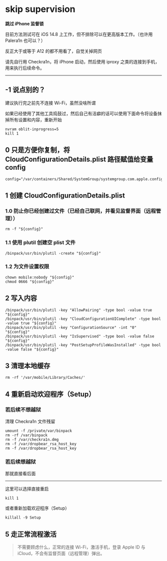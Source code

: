 # skip supervision

__跳过 iPhone 监督锁__


目前方法测试可在 iOS 14.8 上工作，但不排除可以在更高版本工作。（也许用 Palera1n 也可以？）

反正大于或等于 A12 的都不用看了，自觉关掉网页

请先自行用 Checkra1n，将 iPhone 启动，然后使用 iproxy 之类的连接到手机，用来执行后续命令。

---

## -1 说点别的？

建议执行完之前先不连接 Wi-Fi，虽然没啥所谓

如果已经使用了其他工具捣鼓过，然后自己有洁癖的话可以使用下面命令将设备抹掉所有设置和内容，重新开始

    nvram oblit-inprogress=5
    kill 1

## 0 只是方便你复制，将 CloudConfigurationDetails.plist 路径赋值给变量 config

    config="/var/containers/Shared/SystemGroup/systemgroup.com.apple.configurationprofiles/Library/ConfigurationProfiles/CloudConfigurationDetails.plist"

## 1 创建 CloudConfigurationDetails.plist

### 1.0 防止你已经创建过文件（已经自己联网，并看见监督界面（远程管理））

    rm -f "${config}"

### 1.1 使用 plutil 创建空 plist 文件

    /binpack/usr/bin/plutil -create "${config}"

### 1.2 为文件设置权限

    chown mobile:nobody "${config}"
    chmod 0666 "${config}"

## 2 写入内容

    /binpack/usr/bin/plutil -key "AllowPairing" -type bool -value true "${config}"
    /binpack/usr/bin/plutil -key "CloudConfigurationUIComplete" -type bool -value true "${config}"
    /binpack/usr/bin/plutil -key "ConfigurationSource" -int "0" "${config}"
    /binpack/usr/bin/plutil -key "IsSupervised" -type bool -value false "${config}"
    /binpack/usr/bin/plutil -key "PostSetupProfileWasInstalled" -type bool -value false "${config}"

## 3 清理本地缓存

    rm -rf '/var/mobile/Library/Caches/'

## 4 重新启动欢迎程序（Setup）

### 若后续不想越狱

清理 Checkra1n 文件残留

    umount -f /private/var/binpack
    rm -rf /var/binpack
    rm -f /var/checkra1n.dmg
    rm -f /var/dropbear_rsa_host_key
    rm -f /var/dropbear_rsa_host_key

### 若后续想越狱

那就直接看后面

----

这里可以选择直接重启

    kill 1

或者重新加载欢迎程序（Setup）

    killall -9 Setup

## 5 走正常流程激活

> 不需要顾虑什么，正常的连接 Wi-Fi，激活手机，登录 Apple ID 与 iCloud，不会有监督页面（远程管理）弹出。
